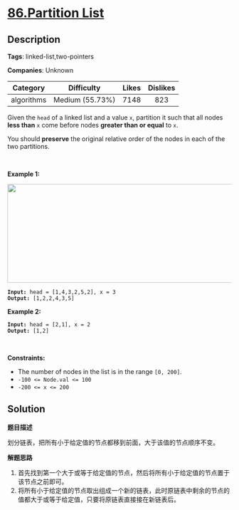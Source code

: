 # [86.Partition List](https://leetcode.com/problems/partition-list/description/)

## Description

**Tags**: linked-list,two-pointers

**Companies**: Unknown

| Category | Difficulty | Likes | Dislikes |
| :------: | :--------: | :---: | :------: |
| algorithms | Medium (55.73%) | 7148 | 823 |

<p>Given the <code>head</code> of a linked list and a value <code>x</code>, partition it such that all nodes <strong>less than</strong> <code>x</code> come before nodes <strong>greater than or equal</strong> to <code>x</code>.</p>
<p>You should <strong>preserve</strong> the original relative order of the nodes in each of the two partitions.</p>
<p>&nbsp;</p>
<p><strong class="example">Example 1:</strong></p>
<img alt="" src="https://assets.leetcode.com/uploads/2021/01/04/partition.jpg" style="width: 662px; height: 222px;" />
<pre><code><strong>Input:</strong> head = [1,4,3,2,5,2], x = 3
<strong>Output:</strong> [1,2,2,4,3,5]</code></pre>
<p><strong class="example">Example 2:</strong></p>
<pre><code><strong>Input:</strong> head = [2,1], x = 2
<strong>Output:</strong> [1,2]</code></pre>
<p>&nbsp;</p>
<p><strong>Constraints:</strong></p>
<ul>
  <li>The number of nodes in the list is in the range <code>[0, 200]</code>.</li>
  <li><code>-100 &lt;= Node.val &lt;= 100</code></li>
  <li><code>-200 &lt;= x &lt;= 200</code></li>
</ul>

## Solution

**题目描述**

划分链表，把所有小于给定值的节点都移到前面，大于该值的节点顺序不变。

**解题思路**

1. 首先找到第一个大于或等于给定值的节点，然后将所有小于给定值的节点置于该节点之前即可。
2. 将所有小于给定值的节点取出组成一个新的链表，此时原链表中剩余的节点的值都大于或等于给定值，只要将原链表直接接在新链表后。

